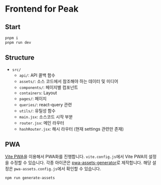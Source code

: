 # Frontend for Peak

## Start

```bash
pnpm i
pnpm run dev
```

## Structure

-   `src/`
    -   `api/`: API 콜백 함수
    -   `assets/`: 소스 코드에서 참조해야 하는 데이터 및 미디어
    -   `components/`: 페이지별 컴포넌트
    -   `containers`: Layout
    -   `pages/`: 페이지
    -   `queries/`: react-query 관련
    -   `utils/`: 유틸성 함수
    -   `main.jsx`: 소스코드 시작 부분
    -   `router.jsx`: 메인 라우터
    -   `hashRouter.jsx`: 해시 라우터 (현재 settings 관련만 존재)

## PWA

[Vite PWA](https://vite-pwa-org.netlify.app/)을 이용해서 PWA화를 진행합니다.
`vite.config.js`에서 Vite PWA의 설정을 수정할 수 있습니다.
각종 아이콘은 [pwa-assets-generator](https://vite-pwa-org.netlify.app/assets-generator)로 제작합니다. 해당 설정은 `pwa-assets.config.js`에서 확인할 수 있습니다.

```bash
npm run generate-assets
```
